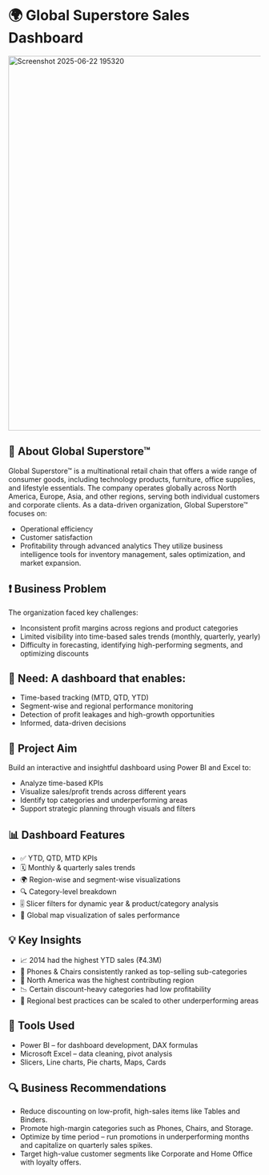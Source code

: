 # 🌍 Global Superstore Sales Dashboard
<img width="1341" height="749" alt="Screenshot 2025-06-22 195320" src="https://github.com/user-attachments/assets/d3894939-e489-46df-bbd4-7bdb06b4a352" />

## 🏢 About Global Superstore™

Global Superstore™ is a multinational retail chain that offers a wide range of consumer goods, including technology products, furniture, office supplies, and lifestyle essentials. The company operates globally across North America, Europe, Asia, and other regions, serving both individual customers and corporate clients.
As a data-driven organization, Global Superstore™ focuses on:
- Operational efficiency
- Customer satisfaction
- Profitability through advanced analytics
They utilize business intelligence tools for inventory management, sales optimization, and market expansion.

## ❗ Business Problem

The organization faced key challenges:
- Inconsistent profit margins across regions and product categories
- Limited visibility into time-based sales trends (monthly, quarterly, yearly)
- Difficulty in forecasting, identifying high-performing segments, and optimizing discounts

## 📌 Need: A dashboard that enables:
- Time-based tracking (MTD, QTD, YTD)
- Segment-wise and regional performance monitoring
- Detection of profit leakages and high-growth opportunities
- Informed, data-driven decisions

## 🎯 Project Aim

Build an interactive and insightful dashboard using Power BI and Excel to:
- Analyze time-based KPIs
- Visualize sales/profit trends across different years
- Identify top categories and underperforming areas
- Support strategic planning through visuals and filters

## 📊 Dashboard Features
- ✅ YTD, QTD, MTD KPIs
- 🗓️ Monthly & quarterly sales trends
- 🌍 Region-wise and segment-wise visualizations
- 🔍 Category-level breakdown
- 🎚️ Slicer filters for dynamic year & product/category analysis
- 📍 Global map visualization of sales performance

## 💡 Key Insights
- 📈 2014 had the highest YTD sales (₹4.3M)
- 💼 Phones & Chairs consistently ranked as top-selling sub-categories
- 🏢 North America was the highest contributing region
- 📉 Certain discount-heavy categories had low profitability
- 🧠 Regional best practices can be scaled to other underperforming areas

## 🧰 Tools Used
- Power BI – for dashboard development, DAX formulas
- Microsoft Excel – data cleaning, pivot analysis
- Slicers, Line charts, Pie charts, Maps, Cards

## 🔍 Business Recommendations
- Reduce discounting on low-profit, high-sales items like Tables and Binders.
- Promote high-margin categories such as Phones, Chairs, and Storage.
- Optimize by time period – run promotions in underperforming months and capitalize on quarterly sales spikes.
- Target high-value customer segments like Corporate and Home Office with loyalty offers.

